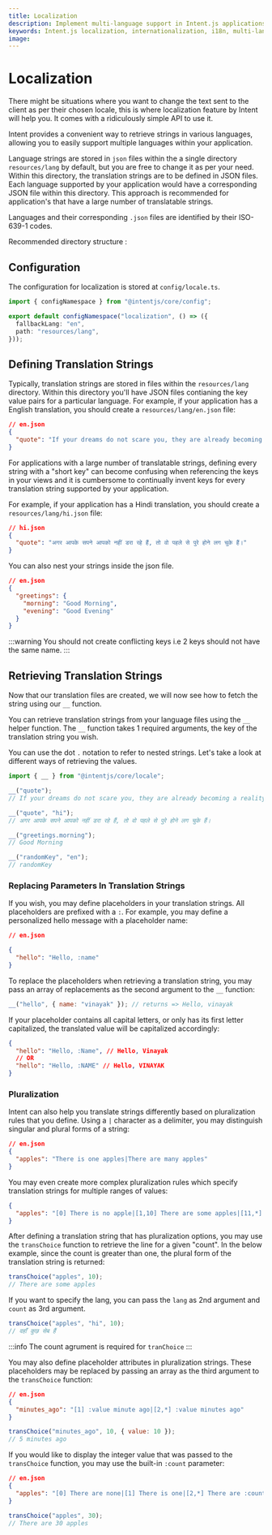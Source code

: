 ```yaml
---
title: Localization
description: Implement multi-language support in Intent.js applications with our comprehensive localization guide. Learn to manage translations, handle pluralization, and format content for global audiences with practical examples and best practices.
keywords: Intent.js localization, internationalization, i18n, multi-language support, translations, pluralization, language formatting, global applications
image:
---
```


# Localization

There might be situations where you want to change the text sent to the client as per their chosen locale, this is where localization feature by Intent will help you. It comes with a ridiculously simple API to use it.

Intent provides a convenient way to retrieve strings in various languages, allowing you to easily support multiple languages within your application.

Language strings are stored in `json` files within the a single directory `resources/lang` by default, but you are free to change it as per your need. Within this directory, the translation strings are to be defined in JSON files. Each language supported by your application would have a corresponding JSON file within this directory. This approach is recommended for application's that have a large number of translatable strings.

Languages and their corresponding `.json` files are identified by their <Link href="https://en.wikipedia.org/wiki/List_of_ISO_639-1_codes" className='text-primary'>ISO-639-1</Link> codes.

Recommended directory structure :

<FileTree>
  <FileTree.Folder name="resources" defaultOpen>
    <FileTree.Folder name="lang" defaultOpen>
      <FileTree.File name="en.json" />
      <FileTree.File name="hi.json" />
    </FileTree.Folder>
  </FileTree.Folder>
</FileTree>

## Configuration

The configuration for localization is stored at `config/locale.ts`.

```ts
import { configNamespace } from "@intentjs/core/config";

export default configNamespace("localization", () => ({
  fallbackLang: "en",
  path: "resources/lang",
}));
```

## Defining Translation Strings

Typically, translation strings are stored in files within the `resources/lang` directory. Within this directory you'll have JSON files contianing the key value pairs for a particular language.
For example, if your application has a English translation, you should create a `resources/lang/en.json` file:

```json
// en.json
{
  "quote": "If your dreams do not scare you, they are already becoming a reality."
}
```

For applications with a large number of translatable strings, defining every string with a "short key" can become confusing when referencing the keys in your views and it is cumbersome to continually invent keys for every translation string supported by your application.

For example, if your application has a Hindi translation, you should create a `resources/lang/hi.json` file:

```json
// hi.json
{
  "quote": "अगर आपके सपने आपको नहीं डरा रहे हैं, तो वो पहले से पुरे होने लग चुके हैं।"
}
```

You can also nest your strings inside the json file.

```json
// en.json
{
  "greetings": {
    "morning": "Good Morning",
    "evening": "Good Evening"
  }
}
```

:::warning
You should not create conflicting keys i.e 2 keys should not have the same name.
:::

## Retrieving Translation Strings

Now that our translation files are created, we will now see how to fetch the string using our `__` function.

You can retrieve translation strings from your language files using the `__` helper function. The `__` function takes 1 required arguments, the key of the translation string you wish.

You can use the dot `.` notation to refer to nested strings. Let's take a look at different ways of retrieving the values.

```ts
import { __ } from "@intentjs/core/locale";

__("quote");
// If your dreams do not scare you, they are already becoming a reality.

__("quote", "hi");
// अगर आपके सपने आपको नहीं डरा रहे हैं, तो वो पहले से पुरे होने लग चुके हैं।

__("greetings.morning");
// Good Morning

__("randomKey", "en");
// randomKey
```

### Replacing Parameters In Translation Strings

If you wish, you may define placeholders in your translation strings. All placeholders are prefixed with a `:`. For example, you may define a personalized hello message with a placeholder name:

```json
// en.json

{
  "hello": "Hello, :name"
}
```

To replace the placeholders when retrieving a translation string, you may pass an array of replacements as the second argument to the `__` function:

```javascript
__("hello", { name: "vinayak" }); // returns => Hello, vinayak
```

If your placeholder contains all capital letters, or only has its first letter capitalized, the translated value will be capitalized accordingly:

```json
{
  "hello": "Hello, :Name", // Hello, Vinayak
  // OR
  "hello": "Hello, :NAME" // Hello, VINAYAK
}
```

### Pluralization

Intent can also help you translate strings differently based on pluralization rules that you define. Using a `|` character as a delimiter, you may distinguish singular and plural forms of a string:

```json
// en.json
{
  "apples": "There is one apples|There are many apples"
}
```

You may even create more complex pluralization rules which specify translation strings for multiple ranges of values:

```json
{
  "apples": "[0] There is no apple|[1,10] There are some apples|[11,*] There are many apples"
}
```

After defining a translation string that has pluralization options, you may use the `transChoice` function to retrieve the line for a given "count".
In the below example, since the count is greater than one, the plural form of the translation string is returned:

```ts
transChoice("apples", 10);
// There are some apples
```

If you want to specify the lang, you can pass the `lang` as 2nd argument and `count` as 3rd argument.

```ts
transChoice("apples", "hi", 10);
// वहाँ कुछ सेब हैं
```

:::info
The count agrument is required for `tranChoice`
:::

You may also define placeholder attributes in pluralization strings. These placeholders may be replaced by passing an array as the third argument to the `transChoice` function:

```json
// en.json
{
  "minutes_ago": "[1] :value minute ago|[2,*] :value minutes ago"
}
```

```javascript
transChoice("minutes_ago", 10, { value: 10 });
// 5 minutes ago
```

If you would like to display the integer value that was passed to the `transChoice` function, you may use the built-in `:count` parameter:

```json
// en.json
{
  "apples": "[0] There are none|[1] There is one|[2,*] There are :count apples"
}
```

```javascript
transChoice("apples", 30);
// There are 30 apples
```
